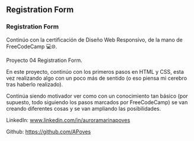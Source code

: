 ## Registration Form
### Registration Form

Continúo con la certificación de Diseño Web Responsivo, de la mano de FreeCodeCamp 💻🌐.

Proyecto 04 Registration Form.

En este proyecto, continúo con los primeros pasos en HTML y CSS, esta vez realizando algo con un poco más de sentido (o eso piensa mi cerebro tras haberlo realizado).

Continúa siendo motivador ver como con un conocimiento tan básico (por supuesto, todo siguiendo los pasos marcados por FreeCodeCamp) se van creando diferentes cosas y se van ampliando las posibilidades.

LinkedIn: www.linkedin.com/in/auroramarinapoves

Github: https://github.com/APoves
